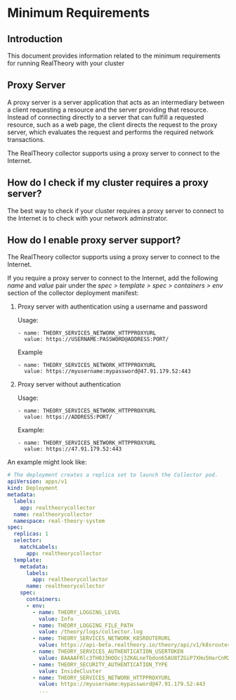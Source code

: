 # Minimum Requirements

## Introduction
This document provides information related to the minimum requirements for running RealTheory with your cluster

## Proxy Server

A proxy server is a server application that acts as an intermediary between a client requesting a resource and the server providing that resource. Instead of connecting directly to a server that can fulfill a requested resource, such as a web page, the client directs the request to the proxy server, which evaluates the request and performs the required network transactions.

The RealTheory collector supports using a proxy server to connect to the Internet.

## How do I check if my cluster requires a proxy server?

The best way to check if your cluster requires a proxy server to connect to the Internet is to check with your network adminstrator.

## How do I enable proxy server support?
The RealTheory collector supports using a proxy server to connect to the Internet.

If you require a proxy server to connect to the Internet, add the following *name* and *value* pair under the *spec > template > spec > containers > env* section of the collector deployment manifest:

1. Proxy server with authentication using a username and password

   Usage:
   ```
   - name: THEORY_SERVICES_NETWORK_HTTPPROXYURL
     value: https://USERNAME:PASSWORD@ADDRESS:PORT/
   ```

   Example
   ```
   - name: THEORY_SERVICES_NETWORK_HTTPPROXYURL
     value: https://myusername:mypassword@47.91.179.52:443
   ```

1. Proxy server without authentication

   Usage:
   ```
   - name: THEORY_SERVICES_NETWORK_HTTPPROXYURL
     value: https://ADDRESS:PORT/
   ```

   Example:
   ```
   - name: THEORY_SERVICES_NETWORK_HTTPPROXYURL
     value: https://47.91.179.52:443
   ```

An example might look like:

```yaml
# The deployment creates a replica set to launch the Collector pod.
apiVersion: apps/v1
kind: Deployment
metadata:
  labels:
    app: realtheorycollector
  name: realtheorycollector
  namespace: real-theory-system
spec:
  replicas: 1
  selector:
    matchLabels:
      app: realtheorycollector
  template:
    metadata:
      labels:
        app: realtheorycollector
      name: realtheorycollector
    spec:
      containers:
      - env:
        - name: THEORY_LOGGING_LEVEL
          value: Info
        - name: THEORY_LOGGING_FILE_PATH
          value: /theory/logs/collector.log
        - name: THEORY_SERVICES_NETWORK_K8SROUTERURL
          value: https://api-beta.realtheory.io/theory/api/v1/k8srouter
        - name: THEORY_SERVICES_AUTHENTICATION_USERTOKEN
          value: BAAAAFRlc3TH0J3HOOcj3ZKALneTbdon65AU8TZGiP7XHu5HarCnM2vcJolMqknGgeSXkY5AMXnNZpvi1acmBOCcE4rpkHlGxbovqv2Qs4dWOhwlpwnGgeSXkY5AMXnNZpvi1acmBOCcE4rpkHJ3HOOcj3ZKALne
        - name: THEORY_SECURITY_AUTHENTICATION_TYPE
          value: InsideCluster
        - name: THEORY_SERVICES_NETWORK_HTTPPROXYURL
          value: https://myusername:mypassword@47.91.179.52:443
          ...
```
